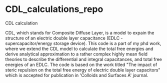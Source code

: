 # CDL_calculations_repo
CDL calculation


CDL, which stands for Composite Diffuse Layer, is a model to expain the structure of an electric double layer capacitance (EDLC - supercapacitor/energy storage device). This code is a part of my phd work, where we extend the CDL model to calculate the total free energies and derive analytical approximation to a rather complex highly mean field theories to describe the differential and integral capacitances, and total free energies of an EDLC. The code is based on the work titled "The impact of steric repulsion on the total free energy of electric double layer capacitors" which is accepted for publication in 'Colloids and Surfaces A' journal.
